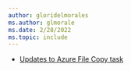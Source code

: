 ```yaml
---
author: gloridelmorales
ms.author: glmorale
ms.date: 2/28/2022
ms.topic: include
---
```


- [Updates to Azure File Copy task](#updates-to-azure-file-copy-task)